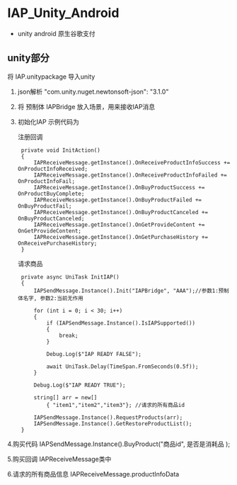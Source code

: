 # IAP_Unity_Android
* unity android 原生谷歌支付


## unity部分

将 IAP.unitypackage 导入unity

1. json解析  "com.unity.nuget.newtonsoft-json": "3.1.0"

2. 将 预制体 IAPBridge 放入场景，用来接收IAP消息

3. 初始化IAP
   示例代码为

    注册回调

        private void InitAction()
        {
            IAPReceiveMessage.getInstance().OnReceiveProductInfoSuccess += OnProductInfoReceived;
            IAPReceiveMessage.getInstance().OnReceiveProductInfoFailed += OnProductInfoFail;
            IAPReceiveMessage.getInstance().OnBuyProductSuccess += OnProductBuyComplete;
            IAPReceiveMessage.getInstance().OnBuyProductFailed += OnBuyProductFail;
            IAPReceiveMessage.getInstance().OnBuyProductCanceled += OnBuyProductCanceled;
            IAPReceiveMessage.getInstance().OnGetProvideContent += OnGetProvideContent;
            IAPReceiveMessage.getInstance().OnGetPurchaseHistory += OnReceivePurchaseHistory;
        }


    请求商品

        private async UniTask InitIAP()
        {
            IAPSendMessage.Instance().Init("IAPBridge", "AAA");//参数1:预制体名字, 参数2:当前无作用

            for (int i = 0; i < 30; i++)
            {
                if (IAPSendMessage.Instance().IsIAPSupported())
                {
                    break;
                }

                Debug.Log($"IAP READY FALSE");

                await UniTask.Delay(TimeSpan.FromSeconds(0.5f));
            }

            Debug.Log($"IAP READY TRUE");

            string[] arr = new[]
                { "item1","item2","item3"}; //请求的所有商品id

            IAPSendMessage.Instance().RequestProducts(arr);
            IAPSendMessage.Instance().GetRestoreProductList();
        }

4.购买代码  IAPSendMessage.Instance().BuyProduct("商品id", 是否是消耗品 );

5.购买回调  IAPReceiveMessage类中

6.请求的所有商品信息  IAPReceiveMessage.productInfoData
